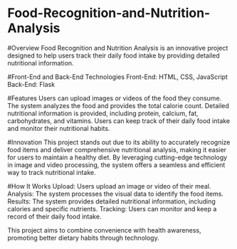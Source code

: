 # Food-Recognition-and-Nutrition-Analysis

#Overview
Food Recognition and Nutrition Analysis is an innovative project designed to help users track their daily food intake by providing detailed nutritional information.

#Front-End and Back-End Technologies
Front-End: HTML, CSS, JavaScript
Back-End: Flask

#Features
Users can upload images or videos of the food they consume.
The system analyzes the food and provides the total calorie count.
Detailed nutritional information is provided, including protein, calcium, fat, carbohydrates, and vitamins.
Users can keep track of their daily food intake and monitor their nutritional habits.

#Innovation
This project stands out due to its ability to accurately recognize food items and deliver comprehensive nutritional analysis, making it easier for users to maintain a healthy diet. By leveraging cutting-edge technology in image and video processing, the system offers a seamless and efficient way to track nutritional intake.

#How It Works
Upload: Users upload an image or video of their meal.
Analysis: The system processes the visual data to identify the food items.
Results: The system provides detailed nutritional information, including calories and specific nutrients.
Tracking: Users can monitor and keep a record of their daily food intake.

This project aims to combine convenience with health awareness, promoting better dietary habits through technology.


